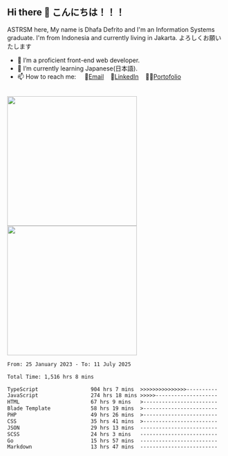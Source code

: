## Hi there 👋 こんにちは！！！
ASTRSM here, My name is Dhafa Defrito and I'm an Information Systems graduate. I'm from Indonesia and currently living in Jakarta. よろしくお願いたします

- 🔭 I’m a proficient front-end web developer.
- 🌱 I’m currently learning Japanese(日本語).
- 📫 How to reach me: &nbsp;&nbsp;&nbsp;&nbsp;📧[Email](ddefrito@gmail.com)&nbsp;&nbsp;&nbsp;&nbsp;💼[LinkedIn](https://www.linkedin.com/in/dhafad)&nbsp;&nbsp;&nbsp;&nbsp;👨‍🎨[Portofolio](https://ddefrito.vercel.app/)

<br>

<div align="left">
  <img src="https://media1.tenor.com/m/F96DSPtSiSgAAAAd/isekaijoucho-kamitsubaki.gif" height="300" />
	<a href="https://last.fm/user/nerumaeni"><img src="https://lastfm-recently-played.vercel.app/api?user=nerumaeni&count=5" height="300" /></a>
</div=

<!--START_SECTION:waka-->

```txt
From: 25 January 2023 - To: 11 July 2025

Total Time: 1,516 hrs 8 mins

TypeScript                 904 hrs 7 mins  >>>>>>>>>>>>>>>----------   59.63 %
JavaScript                 274 hrs 18 mins >>>>>--------------------   18.09 %
HTML                       67 hrs 9 mins   >------------------------   04.43 %
Blade Template             58 hrs 19 mins  >------------------------   03.85 %
PHP                        49 hrs 26 mins  >------------------------   03.26 %
CSS                        35 hrs 41 mins  >------------------------   02.35 %
JSON                       29 hrs 13 mins  -------------------------   01.93 %
SCSS                       24 hrs 3 mins   -------------------------   01.59 %
Go                         15 hrs 57 mins  -------------------------   01.05 %
Markdown                   13 hrs 47 mins  -------------------------   00.91 %
```

<!--END_SECTION:waka-->
